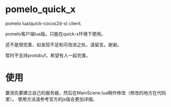 pomelo_quick_x
==============

pomelo lua(quick-cocos2d-x) client.

pomelo客户端lua版。只能在quick-x环境下使用。

还不是很完善，如发现不足和可改进之处，请留言。谢谢。

暂时不支持protobuf，希望有人一起完善。

使用
=============
要测先要建立自己的服务器，然后在MainScene.lua稍作修改（修改的地方在代码里）。
使用方法请参考官方的js版会更加详细。







